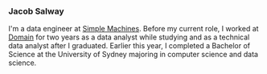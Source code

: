 ### Jacob Salway

I'm a data engineer at [Simple Machines](https://simplemachines.com.au). Before my current role, I worked at [Domain](https://domain.com.au) for two years as a data analyst while studying and as a technical data analyst after I graduated. Earlier this year, I completed a Bachelor of Science at the University of Sydney majoring in computer science and data science.
